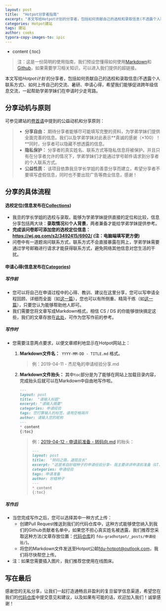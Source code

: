 ```yaml
---
layout: post
title:  "Hotpot分享者指南"
excerpt: "本文写给Hotpot计划的分享者，包括如何贡献自己的选校和录取信息(不透露个人联系方式)、如何给学弟学妹分享交流、暑研、申请心得……"
categories: Hotpot建站
tags: 建站
author: cooks
typora-copy-images-to: ipic
---
```


* content
{:toc}
>  注：这是一份简明的使用指南，我们预设您懂得如何使用[Markdown](http://support.typora.io/Markdown-Reference/)和[Github](https://guides.github.com/activities/hello-world/)，如果需要学习相关知识，可以进入我们提供的超链接。

本文写给*Hotpot计划* 的分享者，包括如何贡献自己的选校和录取信息(不透露个人联系方式)、如何上传自己的交流、暑研、申请心得，希望我们能够促进跨年级信息交流，一起帮助学弟学妹们在申请时少走弯路。

## 分享动机与原则

可参见建站的[卷首语](https://fdu-cooks.github.io/fdu-gradhotpot/2019/04/10/hellohotpot/#%E8%87%B4%E5%88%86%E4%BA%AB%E8%80%85)中提到的公益动机和分享原则：

>  -  **分享自由：** 期待分享者能够尽可能填写完整的资料，为学弟学妹们提供全面完善的信息。我们以及学弟学妹对此表示**真诚的感谢（×100）！**同时，分享者可以隐藏不想透露的信息。
>  -  **隐私保护：** 分享者的真实姓名、联系方式等隐私信息将被保护。并且只有在分享者允许的情况下，学弟学妹们才能通过学号邮件请求到分享者的个人联系方式。
>  -  **公益性质：** 该项目依靠我旦学长学姐的善意分享而建立，希望分享者不要填写虚假信息，同时也不要出现广告等商业信息，感谢！

## 分享的具体流程

#### 选校定位(信息发布在[Collections](https://fdu-cooks.github.io/fdu-gradhotpot/collections/))

-  我旦的学长学姐的选校与录取，能够为学弟学妹提供直接的定位和比较，信息分享包括两大块：**录取情况**和**个人背景**，两者兼备才能给学弟学妹提供参考。
-  **完成该问卷即可添加您的选校定位信息：<https://wj.qq.com/s2/3492415/6902/>  (注：电脑端填写更方便)**
-  问卷中有一道题询问联系方式，联系方式不会直接暴露在网上，学弟学妹需要通过学号邮箱进行请求才能获得联系方式，避免网络其他信息对您生活的干扰。

#### 申请心得(信息发布在[Categories](https://fdu-cooks.github.io/fdu-gradhotpot/category/))

##### 写作前

-  您可以将自己在申请过程中的心得、教训、建议在这里分享，您可以写申请全程回顾、详细而全面（如[这一篇](https://fdu-cooks.github.io/fdu-gradhotpot/2019/04/11/%E6%9D%B0%E5%B0%BC%E9%BE%9F%E7%9A%84%E7%94%B3%E8%AF%B7%E7%BB%8F%E9%AA%8C%E5%88%86%E4%BA%AB/)），您也可以有所侧重、精简干练（如[这一篇](https://fdu-cooks.github.io/fdu-gradhotpot/2019/04/12/%E7%94%B3%E8%AF%B7%E5%89%8D%E5%87%86%E5%A4%87-%E8%BD%AC%E7%A0%81%E5%90%91/)），只要您认为能够帮助他人即可。
-  我们需要您将文章写成Markdown格式，相信 CS / DS 的你能够很快搞定这些，我们的文章存放在[此处](https://github.com/fdu-cooks/fdu-gradhotpot/tree/master/_posts/%E7%94%B3%E8%AF%B7%E7%BB%8F%E9%AA%8C)，可作为您写作前的参考。

##### 写作时

-  您需要注意两点要求，以便文章顺利地显示在Hotpot网站上：

   1. **Markdown文件名：**` YYYY-MM-DD - TITLE.md` 格式。

      >  例：2019-04-11 - 杰尼龟的申请经验分享.md

   2. **Markdown文件抬头：** 其中`toc`部分是为了能够在网站上加载目录内容，完成抬头后就可以在Markdown中自由地写作啦。

       ```markdown
       ---
       layout: post
       title:  "请输入标题"
       excerpt: "请输入摘要"
       categories: 申请经验
       tags: 您打算输入的标签，请用空格隔开
       author: 请输入您的昵称
       ---
       * content
       {:toc}
       ```

       >  例：[2019-04-12 - 申请前准备 - 转码向.md](https://raw.githubusercontent.com/fdu-cooks/fdu-gradhotpot/master/_posts/%E7%94%B3%E8%AF%B7%E7%BB%8F%E9%AA%8C/2019-04-12-%E7%94%B3%E8%AF%B7%E5%89%8D%E5%87%86%E5%A4%87-%E8%BD%AC%E7%A0%81%E5%90%91.md) 的抬头：
       >
       >  ```markdown
       >  ---
       >  layout: post
       >  title:  "转码之路，道阻且长"
       >  excerpt: "这是来自妙蛙种子的申请经验分享~ 我主要讲讲申请前准备（GT、实习、科研、简历）几个方面说一说自己的看法"
       >  categories: 申请经验
       >  tags: 申请准备
       >  author: 妙蛙种子
       >  ---
       >  * content
       >  {:toc}
       >  ```


##### 写作后


-  当您完成写作之后，您可以选择其中一种方式上传：
   -  创建Pull Request推送到我们的代码仓库中，这种方式能够使您纳入到我们的Github贡献者名单中，如果您不担心真实姓名被透露，我们推荐您采取这种方法(文章存放位置：[代码仓库](https://github.com/fdu-cooks/fdu-gradhotpot)的 `fdu-gradhotpot/_posts/申请经验/`)。
   -  将您的Markdown文件发送至Hotpot公邮<fdu-hotpot@outlook.com>，我们将尽快帮您上传。
-  注：如果您需要插入图片，我们推荐您使用在线图床。

## 写在最后

感谢您的无私分享，让我们一起打造通畅且非盈利的复旦留学信息渠道，希望您在我们的[代码仓库](https://github.com/fdu-cooks/fdu-gradhotpot)中提交意见和建议，以及如果有可能的话，欢迎加入我们！诚挚感谢！

